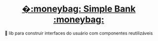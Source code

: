 <h1 align="center">
    <a href="https://pt-br.reactjs.org/">�:moneybag: Simple Bank :moneybag:</a>
</h1>
<p align="center">🚀 lib para construir interfaces do usuário com componentes reutilizáveis</p>
